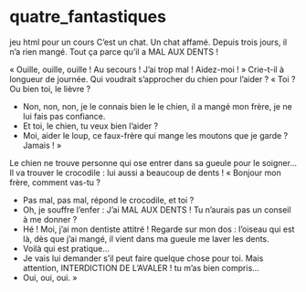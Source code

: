 # quatre_fantastiques
jeu html pour un cours
C’est un chat. Un chat affamé. Depuis trois jours, il n’a rien mangé.
Tout ça parce qu’il a MAL AUX DENTS !

« Ouille, ouille, ouille ! Au secours ! J’ai trop mal ! Aidez-moi ! » Crie-t-il à longueur de journée.
Qui voudrait s’approcher du chien pour l’aider ?
« Toi ? Ou bien toi, le lièvre ?
- Non, non, non, je le connais bien le le chien, il a mangé mon frère, je ne lui fais pas confiance.
- Et toi, le chien, tu veux bien l’aider ?
- Moi, aider le loup, ce faux-frère qui mange les moutons que je garde ? Jamais ! »


Le chien ne trouve personne qui ose entrer dans sa gueule pour le soigner… Il va trouver le crocodile : lui aussi a beaucoup de dents !
« Bonjour mon frère, comment vas-tu ?
- Pas mal, pas mal, répond le crocodile, et toi ?
- Oh, je souffre l’enfer : J’ai MAL AUX DENTS ! Tu n’aurais pas un conseil à me donner ?
- Hé ! Moi, j’ai mon dentiste attitré ! Regarde sur mon dos : l’oiseau qui est là, dès que j’ai mangé, il vient dans ma gueule me laver les dents.
- Voilà qui est pratique…
- Je vais lui demander s’il peut faire quelque chose pour toi. Mais attention, INTERDICTION DE L’AVALER ! tu m’as bien compris…
- Oui, oui, oui. »